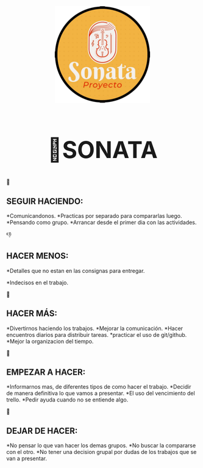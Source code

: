 
<div align="center">
    <img width="250px" src="/public/img/logo/logo1.png" alt="Logo Sonata">
    <h1 text-aling="center" style="font-size: 60px;"> 🎼SONATA <h1>
</div>

💪 <h2>SEGUIR HACIENDO:</h2>
<p>
*Comunicandonos.
*Practicas por separado para compararlas luego.
*Pensando como grupo.
*Arrancar desde el primer dia con las actividades.
</p>

👎 <h2>HACER MENOS:</h2>
<p>*Detalles que no estan en las consignas para entregar.</p>
<p>*Indecisos en el trabajo.</p>

🙌 <h2>HACER MÁS:</h2>
*Divertirnos haciendo los trabajos.
*Mejorar la comunicación.
*Hacer encuentros diarios para distribuir tareas.
*practicar el uso de git/github.
*Mejor la organizacion del tiempo.

🤗<h2>EMPEZAR A HACER:</h2>
*Informarnos mas, de diferentes tipos de como hacer el trabajo.
*Decidir de manera definitiva lo que vamos a presentar.
*El uso del vencimiento del trello.
*Pedir ayuda cuando no se entiende algo.

🥺<h2>DEJAR DE HACER:</h2>
*No pensar lo que van hacer los demas grupos.
*No buscar la compararse con  el otro.
*No tener una decision grupal por dudas de los trabajos que se van a presentar.